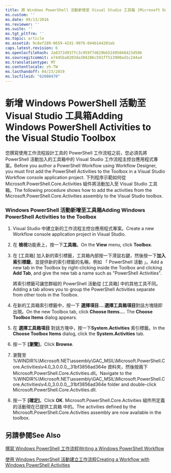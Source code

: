```yaml
---
title: 將 Windows PowerShell 活動新增至 Visual Studio 工具箱 |Microsoft Docs
ms.custom: ''
ms.date: 09/13/2016
ms.reviewer: ''
ms.suite: ''
ms.tgt_pltfrm: ''
ms.topic: article
ms.assetid: 9c8ef289-0659-42d1-9976-044b144201eb
caps.latest.revision: 6
ms.openlocfilehash: 2a8372d937fc3c959f7d829bb52495048423d506
ms.sourcegitcommit: e7445ba8203da304286c591ff513900ad1c244a4
ms.translationtype: MT
ms.contentlocale: zh-TW
ms.lasthandoff: 04/23/2019
ms.locfileid: "62080470"
---
```

# <a name="adding-windows-powershell-activities-to-the-visual-studio-toolbox"></a><span data-ttu-id="7465d-102">新增 Windows PowerShell 活動至 Visual Studio 工具箱</span><span class="sxs-lookup"><span data-stu-id="7465d-102">Adding Windows PowerShell Activities to the Visual Studio Toolbox</span></span>

<span data-ttu-id="7465d-103">您撰寫使用工作流程設計工具的 PowerShell 工作流程之前，您必須先將 PowerShell 活動加入的工具箱中的 Visual Studio 工作流程主控台應用程式專案。</span><span class="sxs-lookup"><span data-stu-id="7465d-103">Before you author a PowerShell Workflow using Workflow Designer, you must first add the PowerShell Activities to the Toolbox in a Visual Studio Workflow console application project.</span></span> <span data-ttu-id="7465d-104">下列程序示範如何從 Microsoft.PowerShell.Core.Activities 組件將活動加入至 Visual Studio 工具箱。</span><span class="sxs-lookup"><span data-stu-id="7465d-104">The following procedure shows how to add the activities from the Microsoft.PowerShell.Core.Activities assembly to the Visual Studio toolbox.</span></span>

### <a name="adding-windows-powershell-activities-to-the-toolbox"></a><span data-ttu-id="7465d-105">Windows PowerShell 活動新增至工具箱</span><span class="sxs-lookup"><span data-stu-id="7465d-105">Adding Windows PowerShell Activities to the Toolbox</span></span>

1. <span data-ttu-id="7465d-106">Visual Studio 中建立新的工作流程主控台應用程式專案。</span><span class="sxs-lookup"><span data-stu-id="7465d-106">Create a new Workflow console application project in Visual Studio.</span></span>

2. <span data-ttu-id="7465d-107">在 **檢視**功能表上，按一下**工具箱**。</span><span class="sxs-lookup"><span data-stu-id="7465d-107">On the **View** menu, click **Toolbox**.</span></span>

3. <span data-ttu-id="7465d-108">在 [工具箱] 加入新的索引標籤，工具箱內部按一下滑鼠右鍵，然後按一下**加入索引標籤**，並提供新的索引標籤的名稱，例如 「 PowerShell 活動 」。</span><span class="sxs-lookup"><span data-stu-id="7465d-108">Add a new tab in the Toolbox by right-clicking inside the Toolbox and clicking **Add Tab**, and give the new tab a name such as "PowerShell Activities".</span></span>

   <span data-ttu-id="7465d-109">將索引標籤可讓您群組的 PowerShell 活動從 [工具箱] 中的其他工具不同。</span><span class="sxs-lookup"><span data-stu-id="7465d-109">Adding a tab allows you to group the PowerShell Activities separate from other tools in the Toolbox.</span></span>

4. <span data-ttu-id="7465d-110">在新的工具箱索引標籤中，按一下 **選擇項目...**.**選擇工具箱項目**對話方塊隨即出現。</span><span class="sxs-lookup"><span data-stu-id="7465d-110">On the new Toolbox tab, click **Choose Items...**. The **Choose Toolbox Items** dialog appears.</span></span>

5. <span data-ttu-id="7465d-111">在 **選擇工具箱項目** 對話方塊中，按一下**System.Activities**  索引標籤。</span><span class="sxs-lookup"><span data-stu-id="7465d-111">In the **Choose Toolbox Items** dialog, click the **System.Activities** tab.</span></span>

6. <span data-ttu-id="7465d-112">按一下 **[瀏覽]**。</span><span class="sxs-lookup"><span data-stu-id="7465d-112">Click **Browse**.</span></span>

7. <span data-ttu-id="7465d-113">瀏覽至 %WINDIR%\Microsoft.NET\assembly\GAC_MSIL\Microsoft.PowerShell.Core.Activities\v4.0_3.0.0.0__31bf3856ad364e 資料夾，然後按兩下 Microsoft.PowerShell.Core.Activities.dll。</span><span class="sxs-lookup"><span data-stu-id="7465d-113">Navigate to the %WINDIR%\Microsoft.NET\assembly\GAC_MSIL\Microsoft.PowerShell.Core.Activities\v4.0_3.0.0.0__31bf3856ad364e folder and double-click Microsoft.PowerShell.Core.Activities.dll.</span></span>

8. <span data-ttu-id="7465d-114">按一下 **[確定]**。</span><span class="sxs-lookup"><span data-stu-id="7465d-114">Click **OK**.</span></span> <span data-ttu-id="7465d-115">Microsoft.PowerShell.Core.Activities 組件所定義的活動現在已提供工具箱 中的。</span><span class="sxs-lookup"><span data-stu-id="7465d-115">The activities defined by the Microsoft.PowerShell.Core.Activities assembly are now available in the toolbox.</span></span>

## <a name="see-also"></a><span data-ttu-id="7465d-116">另請參閱</span><span class="sxs-lookup"><span data-stu-id="7465d-116">See Also</span></span>

[<span data-ttu-id="7465d-117">撰寫 Windows PowerShell 工作流程</span><span class="sxs-lookup"><span data-stu-id="7465d-117">Writing a Windows PowerShell Workflow</span></span>](./writing-a-windows-powershell-workflow.md)

[<span data-ttu-id="7465d-118">使用 Windows PowerShell 活動建立工作流程</span><span class="sxs-lookup"><span data-stu-id="7465d-118">Creating a Workflow with Windows PowerShell Activities</span></span>](./creating-a-workflow-with-windows-powershell-activities.md)